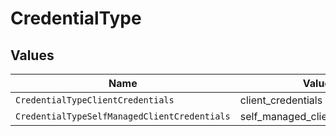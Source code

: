 # CredentialType


## Values

| Name                                         | Value                                        |
| -------------------------------------------- | -------------------------------------------- |
| `CredentialTypeClientCredentials`            | client_credentials                           |
| `CredentialTypeSelfManagedClientCredentials` | self_managed_client_credentials              |